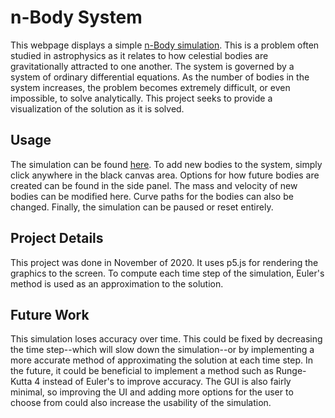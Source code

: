 # n-Body System
This webpage displays a simple <a href=https://en.wikipedia.org/wiki/N-body_problem>n-Body simulation</a>. This is a problem often studied in astrophysics as it relates to how celestial bodies are gravitationally attracted to one another. The system is governed by a system of ordinary differential equations. As the number of bodies in the system increases, the problem becomes extremely difficult, or even impossible, to solve analytically. This project seeks to provide a visualization of the solution as it is solved.

## Usage
The simulation can be found <a href=https://astrosboy15.github.io/nBodySystem/>here</a>. To add new bodies to the system, simply click anywhere in the black canvas area. Options for how future bodies are created can be found in the side panel. The mass and velocity of new bodies can be modified here. Curve paths for the bodies can also be changed. Finally, the simulation can be paused or reset entirely.

## Project Details
This project was done in November of 2020. It uses p5.js for rendering the graphics to the screen. To compute each time step of the simulation, Euler's method is used as an approximation to the solution.

## Future Work
This simulation loses accuracy over time. This could be fixed by decreasing the time step--which will slow down the simulation--or by implementing a more accurate method of approximating the solution at each time step. In the future, it could be beneficial to implement a method such as Runge-Kutta 4 instead of Euler's to improve accuracy. The GUI is also fairly minimal, so improving the UI and adding more options for the user to choose from could also increase the usability of the simulation.
